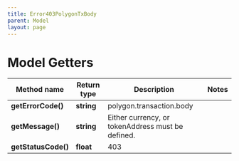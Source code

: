 ```yaml
---
title: Error403PolygonTxBody
parent: Model
layout: page
---
```


# Model Getters

Method name | Return type | Description | Notes
------------ | ------------- | ------------- | -------------
**getErrorCode()** | **string** | polygon.transaction.body |
**getMessage()** | **string** | Either currency, or tokenAddress must be defined. |
**getStatusCode()** | **float** | 403 |

